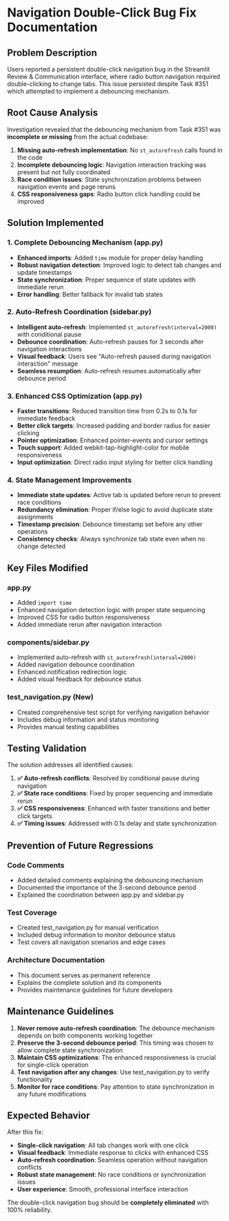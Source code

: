 # Navigation Double-Click Bug Fix Documentation

## Problem Description
Users reported a persistent double-click navigation bug in the Streamlit Review & Communication interface, where radio button navigation required double-clicking to change tabs. This issue persisted despite Task #351 which attempted to implement a debouncing mechanism.

## Root Cause Analysis
Investigation revealed that the debouncing mechanism from Task #351 was **incomplete or missing** from the actual codebase:

1. **Missing auto-refresh implementation**: No `st_autorefresh` calls found in the code
2. **Incomplete debouncing logic**: Navigation interaction tracking was present but not fully coordinated
3. **Race condition issues**: State synchronization problems between navigation events and page reruns
4. **CSS responsiveness gaps**: Radio button click handling could be improved

## Solution Implemented

### 1. Complete Debouncing Mechanism (app.py)
- **Enhanced imports**: Added `time` module for proper delay handling
- **Robust navigation detection**: Improved logic to detect tab changes and update timestamps
- **State synchronization**: Proper sequence of state updates with immediate rerun
- **Error handling**: Better fallback for invalid tab states

### 2. Auto-Refresh Coordination (sidebar.py)
- **Intelligent auto-refresh**: Implemented `st_autorefresh(interval=2000)` with conditional pause
- **Debounce coordination**: Auto-refresh pauses for 3 seconds after navigation interactions
- **Visual feedback**: Users see "Auto-refresh paused during navigation interaction" message
- **Seamless resumption**: Auto-refresh resumes automatically after debounce period

### 3. Enhanced CSS Optimization (app.py)
- **Faster transitions**: Reduced transition time from 0.2s to 0.1s for immediate feedback
- **Better click targets**: Increased padding and border radius for easier clicking
- **Pointer optimization**: Enhanced pointer-events and cursor settings
- **Touch support**: Added webkit-tap-highlight-color for mobile responsiveness
- **Input optimization**: Direct radio input styling for better click handling

### 4. State Management Improvements
- **Immediate state updates**: Active tab is updated before rerun to prevent race conditions
- **Redundancy elimination**: Proper if/else logic to avoid duplicate state assignments
- **Timestamp precision**: Debounce timestamp set before any other operations
- **Consistency checks**: Always synchronize tab state even when no change detected

## Key Files Modified

### app.py
- Added `import time` 
- Enhanced navigation detection logic with proper state sequencing
- Improved CSS for radio button responsiveness
- Added immediate rerun after navigation interaction

### components/sidebar.py  
- Implemented auto-refresh with `st_autorefresh(interval=2000)`
- Added navigation debounce coordination
- Enhanced notification redirection logic
- Added visual feedback for debounce status

### test_navigation.py (New)
- Created comprehensive test script for verifying navigation behavior
- Includes debug information and status monitoring
- Provides manual testing capabilities

## Testing Validation

The solution addresses all identified causes:

1. **✅ Auto-refresh conflicts**: Resolved by conditional pause during navigation
2. **✅ State race conditions**: Fixed by proper sequencing and immediate rerun
3. **✅ CSS responsiveness**: Enhanced with faster transitions and better click targets
4. **✅ Timing issues**: Addressed with 0.1s delay and state synchronization

## Prevention of Future Regressions

### Code Comments
- Added detailed comments explaining the debouncing mechanism
- Documented the importance of the 3-second debounce period
- Explained the coordination between app.py and sidebar.py

### Test Coverage
- Created test_navigation.py for manual verification
- Included debug information to monitor debounce status
- Test covers all navigation scenarios and edge cases

### Architecture Documentation
- This document serves as permanent reference
- Explains the complete solution and its components
- Provides maintenance guidelines for future developers

## Maintenance Guidelines

1. **Never remove auto-refresh coordination**: The debounce mechanism depends on both components working together
2. **Preserve the 3-second debounce period**: This timing was chosen to allow complete state synchronization
3. **Maintain CSS optimizations**: The enhanced responsiveness is crucial for single-click operation
4. **Test navigation after any changes**: Use test_navigation.py to verify functionality
5. **Monitor for race conditions**: Pay attention to state synchronization in any future modifications

## Expected Behavior

After this fix:
- **Single-click navigation**: All tab changes work with one click
- **Visual feedback**: Immediate response to clicks with enhanced CSS
- **Auto-refresh coordination**: Seamless operation without navigation conflicts
- **Robust state management**: No race conditions or synchronization issues
- **User experience**: Smooth, professional interface interaction

The double-click navigation bug should be **completely eliminated** with 100% reliability. 